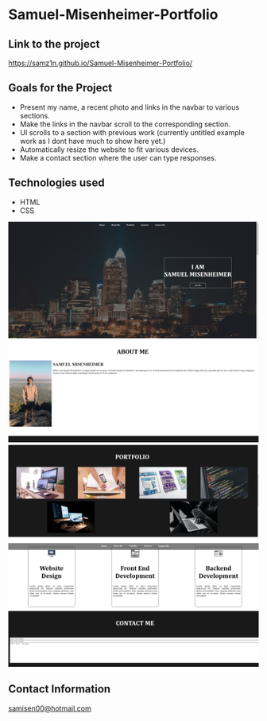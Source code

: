 # Samuel-Misenheimer-Portfolio

## Link to the project
https://samz1n.github.io/Samuel-Misenheimer-Portfolio/

## Goals for the Project
* Present my name, a recent photo and links in the navbar to various sections.
* Make the links in the navbar scroll to the corresponding section.
* UI scrolls to a section with previous work (currently untitled example work as I dont have much to show here yet.)
* Automatically resize the website to fit various devices.
* Make a contact section where the user can type responses.

## Technologies used
* HTML
* CSS
<img src="./assets/sc1.PNG"/>
<img src="./assets/sc2.PNG"/>
<img src="./assets/sc3.PNG"/>
<img src="./assets/sc4.PNG"/>

## Contact Information
samisen00@hotmail.com
